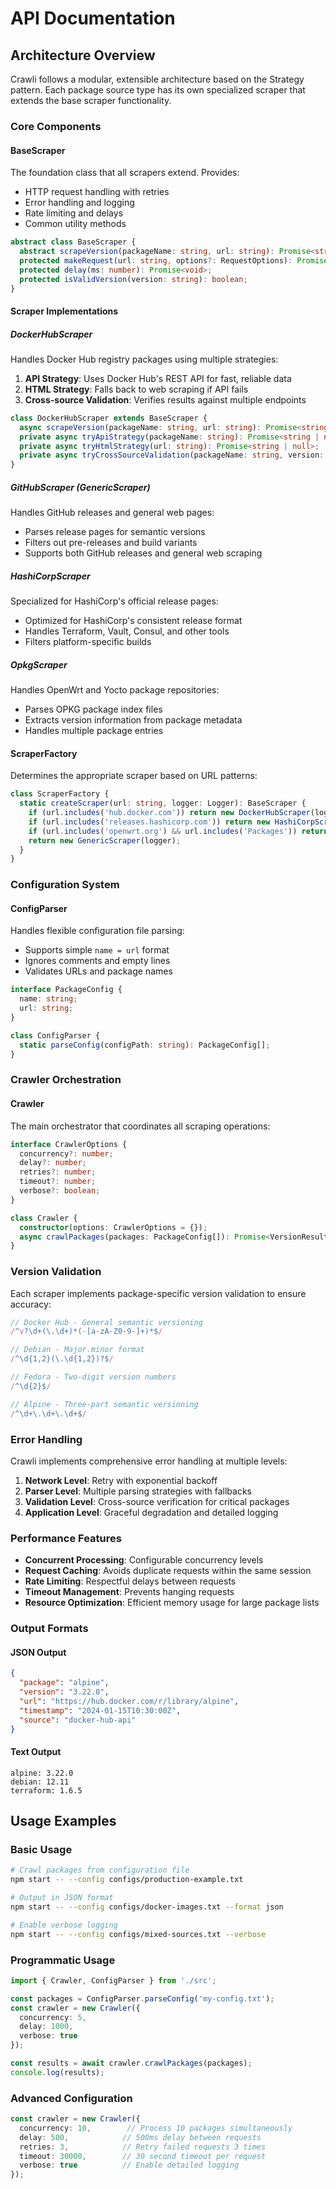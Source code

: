 # API Documentation

## Architecture Overview

Crawli follows a modular, extensible architecture based on the Strategy pattern. Each package source type has its own specialized scraper that extends the base scraper functionality.

### Core Components

#### BaseScraper
The foundation class that all scrapers extend. Provides:
- HTTP request handling with retries
- Error handling and logging
- Rate limiting and delays
- Common utility methods

```typescript
abstract class BaseScraper {
  abstract scrapeVersion(packageName: string, url: string): Promise<string | null>;
  protected makeRequest(url: string, options?: RequestOptions): Promise<AxiosResponse>;
  protected delay(ms: number): Promise<void>;
  protected isValidVersion(version: string): boolean;
}
```

#### Scraper Implementations

##### DockerHubScraper
Handles Docker Hub registry packages using multiple strategies:
1. **API Strategy**: Uses Docker Hub's REST API for fast, reliable data
2. **HTML Strategy**: Falls back to web scraping if API fails
3. **Cross-source Validation**: Verifies results against multiple endpoints

```typescript
class DockerHubScraper extends BaseScraper {
  async scrapeVersion(packageName: string, url: string): Promise<string | null>;
  private async tryApiStrategy(packageName: string): Promise<string | null>;
  private async tryHtmlStrategy(url: string): Promise<string | null>;
  private async tryCrossSourceValidation(packageName: string, version: string): Promise<boolean>;
}
```

##### GitHubScraper (GenericScraper)
Handles GitHub releases and general web pages:
- Parses release pages for semantic versions
- Filters out pre-releases and build variants
- Supports both GitHub releases and general web scraping

##### HashiCorpScraper
Specialized for HashiCorp's official release pages:
- Optimized for HashiCorp's consistent release format
- Handles Terraform, Vault, Consul, and other tools
- Filters platform-specific builds

##### OpkgScraper
Handles OpenWrt and Yocto package repositories:
- Parses OPKG package index files
- Extracts version information from package metadata
- Handles multiple package entries

#### ScraperFactory
Determines the appropriate scraper based on URL patterns:

```typescript
class ScraperFactory {
  static createScraper(url: string, logger: Logger): BaseScraper {
    if (url.includes('hub.docker.com')) return new DockerHubScraper(logger);
    if (url.includes('releases.hashicorp.com')) return new HashiCorpScraper(logger);
    if (url.includes('openwrt.org') && url.includes('Packages')) return new OpkgScraper(logger);
    return new GenericScraper(logger);
  }
}
```

### Configuration System

#### ConfigParser
Handles flexible configuration file parsing:
- Supports simple `name = url` format
- Ignores comments and empty lines
- Validates URLs and package names

```typescript
interface PackageConfig {
  name: string;
  url: string;
}

class ConfigParser {
  static parseConfig(configPath: string): PackageConfig[];
}
```

### Crawler Orchestration

#### Crawler
The main orchestrator that coordinates all scraping operations:

```typescript
interface CrawlerOptions {
  concurrency?: number;
  delay?: number;
  retries?: number;
  timeout?: number;
  verbose?: boolean;
}

class Crawler {
  constructor(options: CrawlerOptions = {});
  async crawlPackages(packages: PackageConfig[]): Promise<VersionResult[]>;
}
```

### Version Validation

Each scraper implements package-specific version validation to ensure accuracy:

```typescript
// Docker Hub - General semantic versioning
/^v?\d+(\.\d+)*(-[a-zA-Z0-9-]+)*$/

// Debian - Major.minor format
/^\d{1,2}(\.\d{1,2})?$/

// Fedora - Two-digit version numbers
/^\d{2}$/

// Alpine - Three-part semantic versioning
/^\d+\.\d+\.\d+$/
```

### Error Handling

Crawli implements comprehensive error handling at multiple levels:

1. **Network Level**: Retry with exponential backoff
2. **Parser Level**: Multiple parsing strategies with fallbacks
3. **Validation Level**: Cross-source verification for critical packages
4. **Application Level**: Graceful degradation and detailed logging

### Performance Features

- **Concurrent Processing**: Configurable concurrency levels
- **Request Caching**: Avoids duplicate requests within the same session
- **Rate Limiting**: Respectful delays between requests
- **Timeout Management**: Prevents hanging requests
- **Resource Optimization**: Efficient memory usage for large package lists

### Output Formats

#### JSON Output
```json
{
  "package": "alpine",
  "version": "3.22.0",
  "url": "https://hub.docker.com/r/library/alpine",
  "timestamp": "2024-01-15T10:30:00Z",
  "source": "docker-hub-api"
}
```

#### Text Output
```
alpine: 3.22.0
debian: 12.11
terraform: 1.6.5
```

## Usage Examples

### Basic Usage
```bash
# Crawl packages from configuration file
npm start -- --config configs/production-example.txt

# Output in JSON format
npm start -- --config configs/docker-images.txt --format json

# Enable verbose logging
npm start -- --config configs/mixed-sources.txt --verbose
```

### Programmatic Usage
```typescript
import { Crawler, ConfigParser } from './src';

const packages = ConfigParser.parseConfig('my-config.txt');
const crawler = new Crawler({
  concurrency: 5,
  delay: 1000,
  verbose: true
});

const results = await crawler.crawlPackages(packages);
console.log(results);
```

### Advanced Configuration
```typescript
const crawler = new Crawler({
  concurrency: 10,        // Process 10 packages simultaneously
  delay: 500,            // 500ms delay between requests
  retries: 3,            // Retry failed requests 3 times
  timeout: 30000,        // 30 second timeout per request
  verbose: true          // Enable detailed logging
});
```
